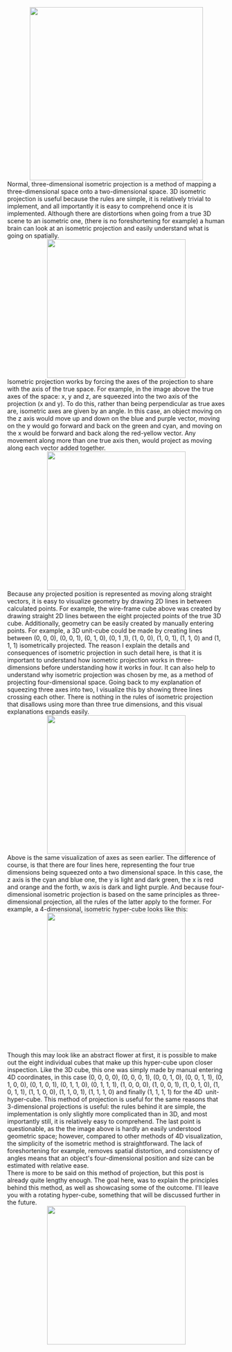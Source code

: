 <div class="separator" style="clear: both; text-align: center;">
<a href="https://1.bp.blogspot.com/-dmdRWJPVb-Q/XdssOcYzadI/AAAAAAAAAKs/ghB6CU6F-qgRta_2wMX9xgvWZUbqyXh7wCLcBGAsYHQ/s1600/cover.png" style="margin-left: 1em; margin-right: 1em;"><img border="0" data-original-height="1600" data-original-width="1600" height="400" src="https://1.bp.blogspot.com/-dmdRWJPVb-Q/XdssOcYzadI/AAAAAAAAAKs/ghB6CU6F-qgRta_2wMX9xgvWZUbqyXh7wCLcBGAsYHQ/s400/cover.png" width="400" /></a></div>
<div">
Normal, three-dimensional isometric projection is a method of mapping a three-dimensional space onto a two-dimensional space. 3D isometric projection is useful because the rules are simple, it is relatively trivial to implement, and all importantly it is easy to comprehend once it is implemented. Although there are distortions when going from a true 3D scene to an isometric one, (there is no foreshortening for example) a human brain can look at an isometric projection and easily understand what is going on spatially.</div>
<div class="separator" style="clear: both; text-align: center;">
<a href="https://1.bp.blogspot.com/-OzkUty6URwo/XdtCsGUn5sI/AAAAAAAAAK4/TbryFU96nVU96TtWUASoOSe5SF-mAEaxQCLcBGAsYHQ/s1600/axis3D.png" style="margin: auto;"><img border="0" data-original-height="400" data-original-width="400" height="320" src="https://1.bp.blogspot.com/-OzkUty6URwo/XdtCsGUn5sI/AAAAAAAAAK4/TbryFU96nVU96TtWUASoOSe5SF-mAEaxQCLcBGAsYHQ/s320/axis3D.png" width="320" /></a></div>
<div">
Isometric projection works by forcing the axes of the projection to share with the axis of the true space. For example, in the image above the true axes of the space: x, y and z, are squeezed into the two axis of the projection (x and y). To do this, rather than being perpendicular as true axes are, isometric axes are given by an angle. In this case, an object moving on the z axis would move up and down on the blue and purple vector, moving on the y would go forward and back on the green and cyan, and moving on the x would be forward and back along the red-yellow vector. Any movement along more than one true axis then, would project as moving along each vector added together.</div>
<div class="separator" style="clear: both; text-align: center;">
<a href="https://1.bp.blogspot.com/-cyGYy-m2U90/XdtFGuvzCVI/AAAAAAAAALE/2NqKWv-UY3Q9HTYwagZyV_i3XpMC6GwVwCLcBGAsYHQ/s1600/cube3D.png" style="margin-left: 1em; margin-right: 1em;"><img border="0" data-original-height="400" data-original-width="400" height="320" src="https://1.bp.blogspot.com/-cyGYy-m2U90/XdtFGuvzCVI/AAAAAAAAALE/2NqKWv-UY3Q9HTYwagZyV_i3XpMC6GwVwCLcBGAsYHQ/s320/cube3D.png" width="320" /></a></div>
<div">
Because any projected position is represented as moving along straight vectors, it is easy to visualize geometry by drawing 2D lines in between calculated points. For example, the wire-frame cube above was created by drawing straight 2D lines between the eight projected points of the true 3D cube. Additionally, geometry can be easily created by manually entering points. For example, a 3D unit-cube could be made by creating lines between (0, 0, 0), (0, 0, 1), (0, 1, 0), (0, 1 ,1), (1, 0, 0), (1, 0, 1), (1, 1, 0) and (1, 1, 1) isometrically projected.</div>
<div">
The reason I explain the details and consequences of isometric projection in such detail here, is that it is important to understand how isometric projection works in three-dimensions before understanding how it works in four. It can also help to understand why isometric projection was chosen by me, as a method of projecting four-dimensional space. Going back to my explanation of squeezing three axes into two, I visualize this by showing three lines crossing each other. There is nothing in the rules of isometric projection that disallows using more than three true dimensions, and this visual explanations expands easily.</div>
<div class="separator" style="clear: both; text-align: center;">
<a href="https://1.bp.blogspot.com/-H7ZGjsg9xuA/XdtNrG_LjNI/AAAAAAAAALQ/XE1JUJ6aR24P-SwLtW66sBl8vEYwXbaYgCLcBGAsYHQ/s1600/axis4D.png" style="margin-left: 1em; margin-right: 1em;"><img border="0" data-original-height="400" data-original-width="400" height="320" src="https://1.bp.blogspot.com/-H7ZGjsg9xuA/XdtNrG_LjNI/AAAAAAAAALQ/XE1JUJ6aR24P-SwLtW66sBl8vEYwXbaYgCLcBGAsYHQ/s320/axis4D.png" width="320" /></a></div>
<div">
Above is the same visualization of axes as seen earlier. The difference of course, is that there are four lines here, representing the four true dimensions being squeezed onto a two dimensional space. In this case, the z axis is the cyan and blue one, the y is light and dark green, the x is red and orange and the forth, w axis is dark and light purple. And because four-dimensional isometric projection is based on the same principles as three-dimensional projection, all the rules of the latter apply to the former. For example, a 4-dimensional, isometric hyper-cube looks like this:</div>
<div class="separator" style="clear: both; text-align: center;">
<a href="https://1.bp.blogspot.com/-Mlp4UK2DBkk/XdtbDDBvj1I/AAAAAAAAALc/-_iKimSjULU4Em_DrUrCl1ILc1mlETBsgCLcBGAsYHQ/s1600/cube4D.png" style="margin-left: 1em; margin-right: 1em;"><img border="0" data-original-height="400" data-original-width="400" height="320" src="https://1.bp.blogspot.com/-Mlp4UK2DBkk/XdtbDDBvj1I/AAAAAAAAALc/-_iKimSjULU4Em_DrUrCl1ILc1mlETBsgCLcBGAsYHQ/s320/cube4D.png" width="320" /></a></div>
<div">
Though this may look like an abstract flower at first, it is possible to make out the eight individual cubes that make up this hyper-cube upon closer inspection. Like the 3D cube, this one was simply made by manual entering 4D coordinates, in this case (0, 0, 0, 0), (0, 0, 0, 1), (0, 0, 1, 0), (0, 0, 1, 1), (0, 1, 0, 0), (0, 1, 0, 1), (0, 1, 1, 0), (0, 1, 1, 1), (1, 0, 0, 0), (1, 0, 0, 1), (1, 0, 1, 0), (1, 0, 1, 1), (1, 1, 0, 0), (1, 1, 0, 1), (1, 1, 1, 0) and finally (1, 1, 1, 1) for the 4D&nbsp; unit-hyper-cube.</div>
<div">
This method of projection is useful for the same reasons that 3-dimensional projections is useful: the rules behind it are simple, the implementation is only slightly more complicated than in 3D, and most importantly still, it is relatively easy to comprehend. The last point is questionable, as the the image above is hardly an easily understood geometric space; however, compared to other methods of 4D visualization, the simplicity of the isometric method is straightforward. The lack of foreshortening for example, removes spatial distortion, and consistency of angles means that an object's four-dimensional position and size can be estimated with relative ease.</div>
<div">
<br /></div>
<div">
There is more to be said on this method of projection, but this post is already quite lengthy enough. The goal here, was to explain the principles behind this method, as well as showcasing some of the outcome. I'll leave you with a rotating hyper-cube, something that will be discussed further in the future.</div>
<div class="separator" style="clear: both; text-align: center;">
<a href="https://1.bp.blogspot.com/-AYOclPFBa1o/Xdtl2RKZIlI/AAAAAAAAALo/QX15OSec1j8514sdGrf8zqYCLFZ3C6cpACLcBGAsYHQ/s1600/rot.gif" style="margin-left: 1em; margin-right: 1em;"><img border="0" data-original-height="400" data-original-width="400" height="320" src="https://1.bp.blogspot.com/-AYOclPFBa1o/Xdtl2RKZIlI/AAAAAAAAALo/QX15OSec1j8514sdGrf8zqYCLFZ3C6cpACLcBGAsYHQ/s320/rot.gif" width="320" /></a></div>
<div">
<br /></div>
<div">
<br /></div>
<div">
<br /></div>
<div">
<br /></div>
